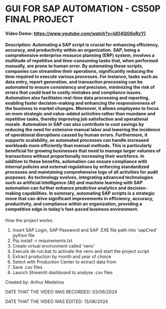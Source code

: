 # GUI FOR SAP AUTOMATION - CS50P FINAL PROJECT

#### Video Demo:  <https://www.youtube.com/watch?v=ldO4QG6oRzY)>
#### Description: Automating a SAP script is crucial for enhancing efficiency, accuracy, and productivity within an organization. SAP, being a comprehensive enterprise resource planning (ERP) system, involves a multitude of repetitive and time-consuming tasks that, when performed manually, are prone to human error. By automating these scripts, companies can streamline their operations, significantly reducing the time required to execute various processes. For instance, tasks such as data entry, report generation, and transaction processing can be automated to ensure consistency and precision, minimizing the risk of errors that could lead to costly mistakes and compliance issues. Automation also facilitates real-time data processing and reporting, enabling faster decision-making and enhancing the responsiveness of the business to market changes. Moreover, it allows employees to focus on more strategic and value-added activities rather than mundane and repetitive tasks, thereby improving job satisfaction and operational morale. Automation in SAP can also contribute to cost savings by reducing the need for extensive manual labor and lowering the incidence of operational disruptions caused by human errors. Furthermore, it supports scalability, as automated processes can handle increased workloads more efficiently than manual methods. This is particularly beneficial for growing businesses that need to manage larger volumes of transactions without proportionally increasing their workforce. In addition to these benefits, automation can ensure compliance with internal policies and external regulations by enforcing standardized processes and maintaining comprehensive logs of all activities for audit purposes. As technology evolves, integrating advanced technologies such as artificial intelligence (AI) and machine learning with SAP automation can further enhance predictive analytics and decision-making capabilities. In summary, automating SAP scripts is a strategic move that can drive significant improvements in efficiency, accuracy, productivity, and compliance within an organization, providing a competitive edge in today’s fast-paced business environment.

How the project  works:

1) Insert SAP Login, SAP Password and SAP .EXE file path into 'sapCred' python file
2) Pip install -r requirements.txt
3) Create virtual environment called 'venv'
4) Execute de run.bat to activate the venv and start the project script
5) Extract production by month and year of choice
6) Select with Production Center to extract data from
7) Save .csv files
8) Launch Streamlit dashboard to analyse .csv files

Created by: Arthur Medeiros

DATE THAT THE VIDEO WAS RECORDED: 03/06/2024

DATE THAT THE VIDEO WAS EDITED: 13/06/2024


